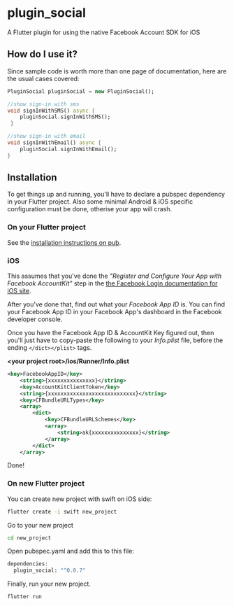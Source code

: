 # plugin_social


A Flutter plugin for using the native Facebook Account SDK for iOS

## How do I use it?

Since sample code is worth more than one page of documentation, here are the usual cases covered:

```dart
PluginSocial pluginSocial = new PluginSocial();

//show sign-in with sms
void signInWithSMS() async {
    pluginSocial.signInWithSMS();
 }

//show sign-in with email
void signInWithEmail() async {
    pluginSocial.signInWithEmail();
}
```

## Installation

To get things up and running, you'll have to declare a pubspec dependency in your Flutter project.
Also some minimal Android & iOS specific configuration must be done, otherise your app will crash.

### On your Flutter project

See the [installation instructions on pub](https://pub.dartlang.org/packages/plugin_social#-installing-tab-).

### iOS

This assumes that you've done the _"Register and Configure Your App with Facebook AccountKit"_ step in the 
[the Facebook Login documentation for iOS site](https://developers.facebook.com/docs/accountkit/ios).

After you've done that, find out what your _Facebook App ID_ is. You can find your Facebook App ID in your Facebook App's dashboard in the Facebook developer console.

Once you have the Facebook App ID & AccountKit Key figured out, then you'll just have to copy-paste the following to your _Info.plist_ file, before the ending `</dict></plist>` tags.

**\<your project root\>/ios/Runner/Info.plist**

```xml
<key>FacebookAppID</key>
    <string>{xxxxxxxxxxxxxxx}</string>
    <key>AccountKitClientToken</key>
    <string>{xxxxxxxxxxxxxxxxxxxxxxxxxxxx}</string>
    <key>CFBundleURLTypes</key>
    <array>
        <dict>
            <key>CFBundleURLSchemes</key>
            <array>
                <string>ak{xxxxxxxxxxxxxxx}</string>
            </array>
        </dict>
    </array>

```

Done!

### On new Flutter project

You can create new project with swift on iOS side:

``` bash
flutter create -i swift new_project
```

Go to your new project

``` bash
cd new_project
```

Open pubspec.yaml and add this to this file:

``` bash
dependencies:
  plugin_social: "^0.0.7"
```

Finally, run your new project.

``` bash
flutter run
```

